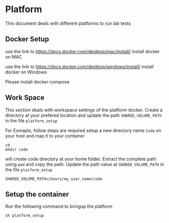 # Platform
This document deals with different platforms to run lab tests 

## Docker Setup

use the link to https://docs.docker.com/desktop/mac/install/ install docker on MAC

use the link to https://docs.docker.com/desktop/windows/install/ install docker on Windows 

Please install docker-compose 

## Work Space
This section deals with workspace settings of the platform docker. 
Create a directory at your prefered location and update the path `SHARED_VOLUME_PATH` in the file `platform_setup`

For Exmaple, follow steps are required setup a new directory name `Code` on your host and map it to your container 

```
cd
mkdir code
```

will create code directory at your home folder. Extract the complete path using `pwd` and copy the path. Update the path value at `SHARED_VOLUME_PATH` in the file `platform_setup`

```
SHARED_VOLUME_PATH=/Users/my_user_name/code
```


## Setup the container 

Run the following command to bringup the platform

`sh platform_setup`



